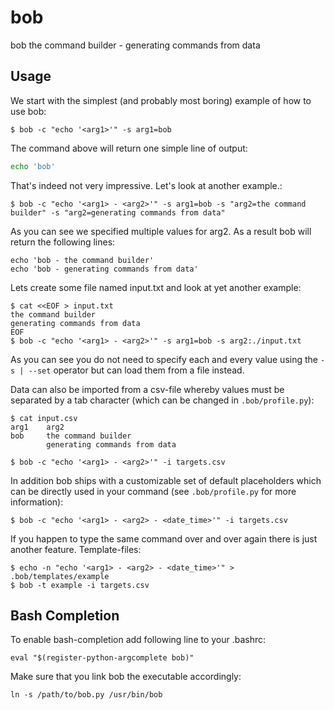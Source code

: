 # bob
bob the command builder - generating commands from data

## Usage

We start with the simplest (and probably most boring) example of how to use bob:  
```
$ bob -c "echo '<arg1>'" -s arg1=bob 
```

The command above will return one simple line of output:
```bash
echo 'bob'
```

That's indeed not very impressive. Let's look at another example.:
```
$ bob -c "echo '<arg1> - <arg2>'" -s arg1=bob -s "arg2=the command builder" -s "arg2=generating commands from data" 
```

As you can see we specified multiple values for arg2. As a result bob will return the following lines:
```
echo 'bob - the command builder'
echo 'bob - generating commands from data'
```

Lets create some file named input.txt and look at yet another example:
```
$ cat <<EOF > input.txt
the command builder
generating commands from data
EOF
$ bob -c "echo '<arg1> - <arg2>'" -s arg1=bob -s arg2:./input.txt 
```

As you can see you do not need to specify each and every value using the ```-s | --set``` operator but can load them from a file instead.

Data can also be imported from a csv-file whereby values must be separated by a tab character (which can be changed in ```.bob/profile.py```):
```
$ cat input.csv
arg1    arg2
bob     the command builder
        generating commands from data

$ bob -c "echo '<arg1> - <arg2>'" -i targets.csv 
```

In addition bob ships with a customizable set of default placeholders which can be directly used in your command (see ```.bob/profile.py``` for more information):
```
$ bob -c "echo '<arg1> - <arg2> - <date_time>'" -i targets.csv
```

If you happen to type the same command over and over again there is just another feature. Template-files:
```
$ echo -n "echo '<arg1> - <arg2> - <date_time>'" > .bob/templates/example
$ bob -t example -i targets.csv
```

## Bash Completion
To enable bash-completion add following line to your .bashrc:
```buildoutcfg
eval "$(register-python-argcomplete bob)"
```
Make sure that you link bob the executable accordingly:
```buildoutcfg
ln -s /path/to/bob.py /usr/bin/bob
```